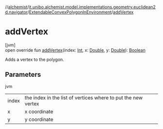 //[alchemist](../../../index.md)/[it.unibo.alchemist.model.implementations.geometry.euclidean2d.navigator](../index.md)/[ExtendableConvexPolygonInEnvironment](index.md)/[addVertex](add-vertex.md)

# addVertex

[jvm]\
open override fun [addVertex](add-vertex.md)(index: [Int](https://kotlinlang.org/api/latest/jvm/stdlib/kotlin/-int/index.html), x: [Double](https://kotlinlang.org/api/latest/jvm/stdlib/kotlin/-double/index.html), y: [Double](https://kotlinlang.org/api/latest/jvm/stdlib/kotlin/-double/index.html)): [Boolean](https://kotlinlang.org/api/latest/jvm/stdlib/kotlin/-boolean/index.html)

Adds a vertex to the polygon.

## Parameters

jvm

| | |
|---|---|
| index | the index in the list of vertices where to put the new vertex |
| x | x coordinate |
| y | y coordinate |
